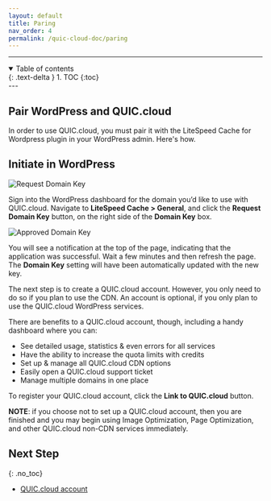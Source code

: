 ```yaml
---
layout: default
title: Paring
nav_order: 4
permalink: /quic-cloud-doc/paring
---
```


---
<details open markdown="block">
  <summary>
    Table of contents
  </summary>
  {: .text-delta }
1. TOC
{:toc}

</details>
---

## Pair WordPress and QUIC.cloud



In order to use QUIC.cloud, you must pair it with the LiteSpeed Cache for Wordpress plugin in your WordPress admin. Here's how.

Initiate in WordPress
---------------------

![Request Domain Key](https://quic.cloud/wp-content/uploads/2020/08/General-Settings.png)

Sign into the WordPress dashboard for the domain you’d like to use with QUIC.cloud. Navigate to **LiteSpeed Cache > General**, and click the **Request Domain Key** button, on the right side of the **Domain Key** box.

![Approved Domain Key](https://quic.cloud/wp-content/uploads/2020/08/Approved-Domain-Key.png)

You will see a notification at the top of the page, indicating that the application was successful. Wait a few minutes and then refresh the page. The **Domain Key** setting will have been automatically updated with the new key.

The next step is to create a QUIC.cloud account. However, you only need to do so if you plan to use the CDN. An account is optional, if you only plan to use the QUIC.cloud WordPress services.

There are benefits to a QUIC.cloud account, though, including a handy dashboard where you can:

*   See detailed usage, statistics & even errors for all services
*   Have the ability to increase the quota limits with credits
*   Set up & manage all QUIC.cloud CDN options
*   Easily open a QUIC.cloud support ticket
*   Manage multiple domains in one place

To register your QUIC.cloud account, click the **Link to QUIC.cloud** button.

**NOTE**: if you choose not to set up a QUIC.cloud account, then you are finished and you may begin using Image Optimization, Page Optimization, and other QUIC.cloud non-CDN services immediately.

## Next Step
{: .no_toc} 

- [QUIC.cloud account](/account)